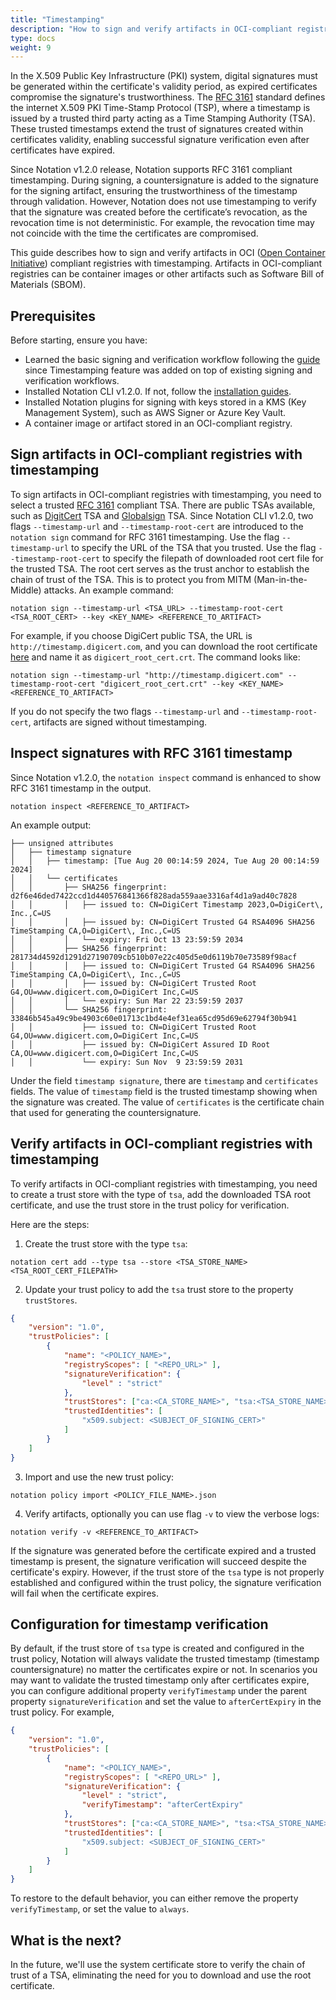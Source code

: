 ```yaml
---
title: "Timestamping"
description: "How to sign and verify artifacts in OCI-compliant registries with timestamping"
type: docs
weight: 9
---
```


In the X.509 Public Key Infrastructure (PKI) system, digital signatures must be generated within the certificate's validity period, as expired certificates compromise the signature's trustworthiness. The [RFC 3161](https://www.rfc-editor.org/rfc/rfc3161) standard defines the internet X.509 PKI Time-Stamp Protocol (TSP), where a timestamp is issued by a trusted third party acting as a Time Stamping Authority (TSA). These trusted timestamps extend the trust of signatures created within certificates validity, enabling successful signature verification even after certificates have expired.

Since Notation v1.2.0 release, Notation supports RFC 3161 compliant timestamping. During signing, a countersignature is added to the signature for the signing artifact, ensuring the trustworthiness of the timestamp through validation. However, Notation does not use timestamping to verify that the signature was created before the certificate’s revocation, as the revocation time is not deterministic. For example, the revocation time may not coincide with the time the certificates are compromised.

This guide describes how to sign and verify artifacts in OCI ([Open Container Initiative](https://github.com/opencontainers)) compliant registries with timestamping. Artifacts in OCI-compliant registries can be container images or other artifacts such as Software Bill of Materials (SBOM).

## Prerequisites

Before starting, ensure you have:

* Learned the basic signing and verification workflow following the [guide](https://notaryproject.dev/docs/quickstart-guides/) since Timestamping feature was added on top of existing signing and verification workflows.
* Installed Notation CLI v1.2.0. If not, follow the [installation guides](https://notaryproject.dev/docs/user-guides/installation/).
* Installed Notation plugins for signing with keys stored in a KMS (Key Management System), such as AWS Signer or Azure Key Vault.
* A container image or artifact stored in an OCI-compliant registry.

## Sign artifacts in OCI-compliant registries with timestamping

To sign artifacts in OCI-compliant registries with timestamping, you need to select a trusted [RFC 3161](https://www.rfc-editor.org/rfc/rfc3161) compliant TSA. There are public TSAs available, such as [DigitCert](https://www.digicert.com/) TSA and [Globalsign](https://www.globalsign.com/en) TSA. Since Notation CLI v1.2.0, two flags `--timestamp-url` and `--timestamp-root-cert` are introduced to the `notation sign` command for RFC 3161 timestamping. Use the flag `--timestamp-url` to specify the URL of the TSA that you trusted. Use the flag `--timestamp-root-cert` to specify the filepath of downloaded root cert file for the trusted TSA. The root cert serves as the trust anchor to establish the chain of trust of the TSA. This is to protect you from MITM (Man-in-the-Middle) attacks. An example command:

```shell
notation sign --timestamp-url <TSA_URL> --timestamp-root-cert <TSA_ROOT_CERT> --key <KEY_NAME> <REFERENCE_TO_ARTIFACT> 
```

For example, if you choose DigiCert public TSA, the URL is `http://timestamp.digicert.com`, and you can download the root certificate [here](https://cacerts.digicert.com/DigiCertTrustedRootG4.crt?_gl=1*bx6qtj*_gcl_au*MjU0OTgzNjUuMTcyMTkwNDAzMw) and name it as `digicert_root_cert.crt`. The command looks like:

```shell
notation sign --timestamp-url "http://timestamp.digicert.com" --timestamp-root-cert "digicert_root_cert.crt" --key <KEY_NAME> <REFERENCE_TO_ARTIFACT> 
```

If you do not specify the two flags `--timestamp-url` and `--timestamp-root-cert`, artifacts are signed without timestamping.

## Inspect signatures with RFC 3161 timestamp

Since Notation v1.2.0, the `notation inspect` command is enhanced to show RFC 3161 timestamp in the output.

```shell
notation inspect <REFERENCE_TO_ARTIFACT>
```

An example output:

```text
├── unsigned attributes
│   ├── timestamp signature
│   │   ├── timestamp: [Tue Aug 20 00:14:59 2024, Tue Aug 20 00:14:59 2024]
│   │   └── certificates
│   │       ├── SHA256 fingerprint: d2f6e46ded7422ccd1d440576841366f828ada559aae3316af4d1a9ad40c7828
│   │       │   ├── issued to: CN=DigiCert Timestamp 2023,O=DigiCert\, Inc.,C=US
│   │       │   ├── issued by: CN=DigiCert Trusted G4 RSA4096 SHA256 TimeStamping CA,O=DigiCert\, Inc.,C=US
│   │       │   └── expiry: Fri Oct 13 23:59:59 2034
│   │       ├── SHA256 fingerprint: 281734d4592d1291d27190709cb510b07e22c405d5e0d6119b70e73589f98acf
│   │       │   ├── issued to: CN=DigiCert Trusted G4 RSA4096 SHA256 TimeStamping CA,O=DigiCert\, Inc.,C=US
│   │       │   ├── issued by: CN=DigiCert Trusted Root G4,OU=www.digicert.com,O=DigiCert Inc,C=US
│   │       │   └── expiry: Sun Mar 22 23:59:59 2037
│   │       └── SHA256 fingerprint: 33846b545a49c9be4903c60e01713c1bd4e4ef31ea65cd95d69e62794f30b941
│   │           ├── issued to: CN=DigiCert Trusted Root G4,OU=www.digicert.com,O=DigiCert Inc,C=US
│   │           ├── issued by: CN=DigiCert Assured ID Root CA,OU=www.digicert.com,O=DigiCert Inc,C=US
│   │           └── expiry: Sun Nov  9 23:59:59 2031
```

Under the field `timestamp signature`, there are `timestamp` and `certificates` fields. The value of `timestamp` field is the trusted timestamp showing when the signature was created. The value of `certificates` is the certificate chain that used for generating the countersignature.

## Verify artifacts in OCI-compliant registries with timestamping

To verify artifacts in OCI-compliant registries with timestamping, you need to create a trust store with the type of `tsa`, add the downloaded TSA root certificate, and use the trust store in the trust policy for verification.

Here are the steps:

1. Create the trust store with the type `tsa`:

```shell
notation cert add --type tsa --store <TSA_STORE_NAME> <TSA_ROOT_CERT_FILEPATH>
```

2. Update your trust policy to add the `tsa` trust store to the property `trustStores`.

```json
{
    "version": "1.0",
    "trustPolicies": [
        {
            "name": "<POLICY_NAME>",
            "registryScopes": [ "<REPO_URL>" ],
            "signatureVerification": {
                "level" : "strict"
            },
            "trustStores": ["ca:<CA_STORE_NAME>", "tsa:<TSA_STORE_NAME>" ],
            "trustedIdentities": [
                "x509.subject: <SUBJECT_OF_SIGNING_CERT>"
            ]
        }
    ]
}
```

3. Import and use the new trust policy:

```shell
notation policy import <POLICY_FILE_NAME>.json
```

4. Verify artifacts, optionally you can use flag `-v` to view the verbose logs:

```shell
notation verify -v <REFERENCE_TO_ARTIFACT>
```

If the signature was generated before the certificate expired and a trusted timestamp is present, the signature verification will succeed despite the certificate's expiry. However, if the trust store of the `tsa` type is not properly established and configured within the trust policy, the signature verification will fail when the certificate expires.

## Configuration for timestamp verification

By default, if the trust store of `tsa` type is created and configured in the trust policy, Notation will always validate the trusted timestamp (timestamp countersignature) no matter the certificates expire or not. In scenarios you may want to validate the trusted timestamp only after certificates expire, you can configure additional property `verifyTimestamp` under the parent property `signatureVerification` and set the value to `afterCertExpiry` in the trust policy. For example,

```json
{
    "version": "1.0",
    "trustPolicies": [
        {
            "name": "<POLICY_NAME>",
            "registryScopes": [ "<REPO_URL>" ],
            "signatureVerification": {
                "level" : "strict",
                "verifyTimestamp": "afterCertExpiry"
            },
            "trustStores": ["ca:<CA_STORE_NAME>", "tsa:<TSA_STORE_NAME>" ],
            "trustedIdentities": [
                "x509.subject: <SUBJECT_OF_SIGNING_CERT>"
            ]
        }
    ]
}
```

To restore to the default behavior, you can either remove the property `verifyTimestamp`, or set the value to `always`.

## What is the next?

In the future, we'll use the system certificate store to verify the chain of trust of a TSA, eliminating the need for you to download and use the root certificate.
